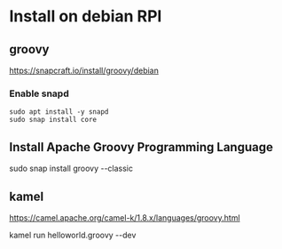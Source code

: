 # Install on debian RPI


## groovy

https://snapcraft.io/install/groovy/debian


### Enable snapd

   
    sudo apt install -y snapd
    sudo snap install core

    
## Install Apache Groovy Programming Language


sudo snap install groovy --classic



## kamel

https://camel.apache.org/camel-k/1.8.x/languages/groovy.html

kamel run helloworld.groovy --dev
